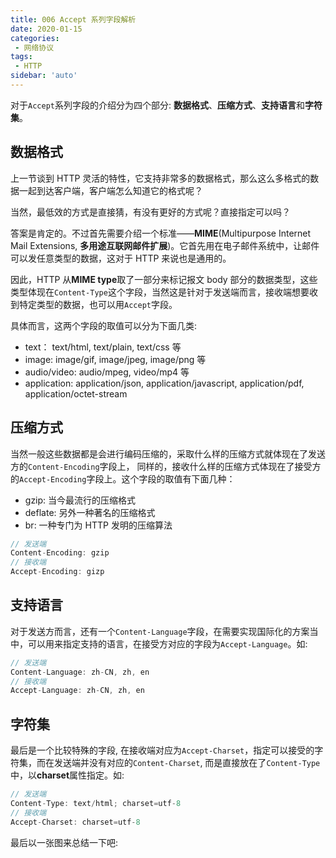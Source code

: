 ```yaml
---
title: 006 Accept 系列字段解析
date: 2020-01-15
categories: 
 - 网络协议
tags:
 - HTTP
sidebar: 'auto'
---
```

对于`Accept`系列字段的介绍分为四个部分: **数据格式**、**压缩方式**、**支持语言**和**字符集**。

## 数据格式
上一节谈到 HTTP 灵活的特性，它支持非常多的数据格式，那么这么多格式的数据一起到达客户端，客户端怎么知道它的格式呢？

当然，最低效的方式是直接猜，有没有更好的方式呢？直接指定可以吗？

答案是肯定的。不过首先需要介绍一个标准——**MIME**(Multipurpose Internet Mail Extensions, **多用途互联网邮件扩展**)。它首先用在电子邮件系统中，让邮件可以发任意类型的数据，这对于 HTTP 来说也是通用的。

因此，HTTP 从**MIME type**取了一部分来标记报文 body 部分的数据类型，这些类型体现在`Content-Type`这个字段，当然这是针对于发送端而言，接收端想要收到特定类型的数据，也可以用`Accept`字段。

具体而言，这两个字段的取值可以分为下面几类:
- text： text/html, text/plain, text/css 等
- image: image/gif, image/jpeg, image/png 等
- audio/video: audio/mpeg, video/mp4 等
- application: application/json, application/javascript, application/pdf, application/octet-stream
## 压缩方式
当然一般这些数据都是会进行编码压缩的，采取什么样的压缩方式就体现在了发送方的`Content-Encoding`字段上， 同样的，接收什么样的压缩方式体现在了接受方的`Accept-Encoding`字段上。这个字段的取值有下面几种：
- gzip: 当今最流行的压缩格式
- deflate: 另外一种著名的压缩格式
- br: 一种专门为 HTTP 发明的压缩算法
```js
// 发送端
Content-Encoding: gzip
// 接收端
Accept-Encoding: gizp
```
## 支持语言
对于发送方而言，还有一个`Content-Language`字段，在需要实现国际化的方案当中，可以用来指定支持的语言，在接受方对应的字段为`Accept-Language`。如:
```js
// 发送端
Content-Language: zh-CN, zh, en
// 接收端
Accept-Language: zh-CN, zh, en
```
## 字符集
最后是一个比较特殊的字段, 在接收端对应为`Accept-Charset`，指定可以接受的字符集，而在发送端并没有对应的`Content-Charset`, 而是直接放在了`Content-Type`中，以**charset**属性指定。如:
```js
// 发送端
Content-Type: text/html; charset=utf-8
// 接收端
Accept-Charset: charset=utf-8
```

最后以一张图来总结一下吧:

<img :src="$withBase('/http/005.png')"></img>
